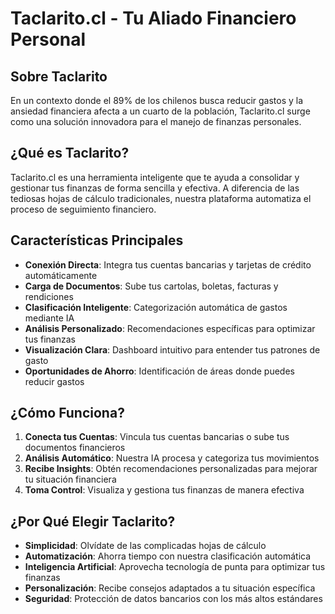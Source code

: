 # Taclarito.cl - Tu Aliado Financiero Personal

## Sobre Taclarito

En un contexto donde el 89% de los chilenos busca reducir gastos y la ansiedad financiera afecta a un cuarto de la población, Taclarito.cl surge como una solución innovadora para el manejo de finanzas personales.

## ¿Qué es Taclarito?

Taclarito.cl es una herramienta inteligente que te ayuda a consolidar y gestionar tus finanzas de forma sencilla y efectiva. A diferencia de las tediosas hojas de cálculo tradicionales, nuestra plataforma automatiza el proceso de seguimiento financiero.

## Características Principales

- **Conexión Directa**: Integra tus cuentas bancarias y tarjetas de crédito automáticamente
- **Carga de Documentos**: Sube tus cartolas, boletas, facturas y rendiciones
- **Clasificación Inteligente**: Categorización automática de gastos mediante IA
- **Análisis Personalizado**: Recomendaciones específicas para optimizar tus finanzas
- **Visualización Clara**: Dashboard intuitivo para entender tus patrones de gasto
- **Oportunidades de Ahorro**: Identificación de áreas donde puedes reducir gastos

## ¿Cómo Funciona?

1. **Conecta tus Cuentas**: Vincula tus cuentas bancarias o sube tus documentos financieros
2. **Análisis Automático**: Nuestra IA procesa y categoriza tus movimientos
3. **Recibe Insights**: Obtén recomendaciones personalizadas para mejorar tu situación financiera
4. **Toma Control**: Visualiza y gestiona tus finanzas de manera efectiva

## ¿Por Qué Elegir Taclarito?

- **Simplicidad**: Olvídate de las complicadas hojas de cálculo
- **Automatización**: Ahorra tiempo con nuestra clasificación automática
- **Inteligencia Artificial**: Aprovecha tecnología de punta para optimizar tus finanzas
- **Personalización**: Recibe consejos adaptados a tu situación específica
- **Seguridad**: Protección de datos bancarios con los más altos estándares
